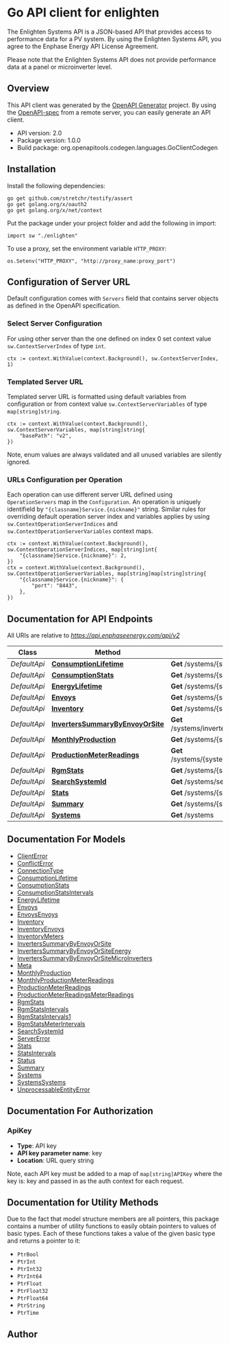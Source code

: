 # Go API client for enlighten

The Enlighten Systems API is a JSON-based API that provides access to performance data for a PV system. By using the Enlighten Systems API, you agree to the Enphase Energy API License Agreement.

Please note that the Enlighten Systems API does not provide performance data at a panel or microinverter level.

## Overview
This API client was generated by the [OpenAPI Generator](https://openapi-generator.tech) project.  By using the [OpenAPI-spec](https://www.openapis.org/) from a remote server, you can easily generate an API client.

- API version: 2.0
- Package version: 1.0.0
- Build package: org.openapitools.codegen.languages.GoClientCodegen

## Installation

Install the following dependencies:

```shell
go get github.com/stretchr/testify/assert
go get golang.org/x/oauth2
go get golang.org/x/net/context
```

Put the package under your project folder and add the following in import:

```golang
import sw "./enlighten"
```

To use a proxy, set the environment variable `HTTP_PROXY`:

```golang
os.Setenv("HTTP_PROXY", "http://proxy_name:proxy_port")
```

## Configuration of Server URL

Default configuration comes with `Servers` field that contains server objects as defined in the OpenAPI specification.

### Select Server Configuration

For using other server than the one defined on index 0 set context value `sw.ContextServerIndex` of type `int`.

```golang
ctx := context.WithValue(context.Background(), sw.ContextServerIndex, 1)
```

### Templated Server URL

Templated server URL is formatted using default variables from configuration or from context value `sw.ContextServerVariables` of type `map[string]string`.

```golang
ctx := context.WithValue(context.Background(), sw.ContextServerVariables, map[string]string{
	"basePath": "v2",
})
```

Note, enum values are always validated and all unused variables are silently ignored.

### URLs Configuration per Operation

Each operation can use different server URL defined using `OperationServers` map in the `Configuration`.
An operation is uniquely identifield by `"{classname}Service.{nickname}"` string.
Similar rules for overriding default operation server index and variables applies by using `sw.ContextOperationServerIndices` and `sw.ContextOperationServerVariables` context maps.

```
ctx := context.WithValue(context.Background(), sw.ContextOperationServerIndices, map[string]int{
	"{classname}Service.{nickname}": 2,
})
ctx = context.WithValue(context.Background(), sw.ContextOperationServerVariables, map[string]map[string]string{
	"{classname}Service.{nickname}": {
		"port": "8443",
	},
})
```

## Documentation for API Endpoints

All URIs are relative to *https://api.enphaseenergy.com/api/v2*

Class | Method | HTTP request | Description
------------ | ------------- | ------------- | -------------
*DefaultApi* | [**ConsumptionLifetime**](docs/DefaultApi.md#consumptionlifetime) | **Get** /systems/{system_id}/consumption_lifetime | 
*DefaultApi* | [**ConsumptionStats**](docs/DefaultApi.md#consumptionstats) | **Get** /systems/{system_id}/consumption_stats | 
*DefaultApi* | [**EnergyLifetime**](docs/DefaultApi.md#energylifetime) | **Get** /systems/{system_id}/energy_lifetime | 
*DefaultApi* | [**Envoys**](docs/DefaultApi.md#envoys) | **Get** /systems/{system_id}/envoys | 
*DefaultApi* | [**Inventory**](docs/DefaultApi.md#inventory) | **Get** /systems/{system_id}/inventory | 
*DefaultApi* | [**InvertersSummaryByEnvoyOrSite**](docs/DefaultApi.md#inverterssummarybyenvoyorsite) | **Get** /systems/inverters_summary_by_envoy_or_site | 
*DefaultApi* | [**MonthlyProduction**](docs/DefaultApi.md#monthlyproduction) | **Get** /systems/{system_id}/monthly_production | 
*DefaultApi* | [**ProductionMeterReadings**](docs/DefaultApi.md#productionmeterreadings) | **Get** /systems/{system_id}/production_meter_readings | 
*DefaultApi* | [**RgmStats**](docs/DefaultApi.md#rgmstats) | **Get** /systems/{system_id}/rgm_stats | 
*DefaultApi* | [**SearchSystemId**](docs/DefaultApi.md#searchsystemid) | **Get** /systems/search_system_id | 
*DefaultApi* | [**Stats**](docs/DefaultApi.md#stats) | **Get** /systems/{system_id}/stats | 
*DefaultApi* | [**Summary**](docs/DefaultApi.md#summary) | **Get** /systems/{system_id}/summary | 
*DefaultApi* | [**Systems**](docs/DefaultApi.md#systems) | **Get** /systems | 


## Documentation For Models

 - [ClientError](docs/ClientError.md)
 - [ConflictError](docs/ConflictError.md)
 - [ConnectionType](docs/ConnectionType.md)
 - [ConsumptionLifetime](docs/ConsumptionLifetime.md)
 - [ConsumptionStats](docs/ConsumptionStats.md)
 - [ConsumptionStatsIntervals](docs/ConsumptionStatsIntervals.md)
 - [EnergyLifetime](docs/EnergyLifetime.md)
 - [Envoys](docs/Envoys.md)
 - [EnvoysEnvoys](docs/EnvoysEnvoys.md)
 - [Inventory](docs/Inventory.md)
 - [InventoryEnvoys](docs/InventoryEnvoys.md)
 - [InventoryMeters](docs/InventoryMeters.md)
 - [InvertersSummaryByEnvoyOrSite](docs/InvertersSummaryByEnvoyOrSite.md)
 - [InvertersSummaryByEnvoyOrSiteEnergy](docs/InvertersSummaryByEnvoyOrSiteEnergy.md)
 - [InvertersSummaryByEnvoyOrSiteMicroInverters](docs/InvertersSummaryByEnvoyOrSiteMicroInverters.md)
 - [Meta](docs/Meta.md)
 - [MonthlyProduction](docs/MonthlyProduction.md)
 - [MonthlyProductionMeterReadings](docs/MonthlyProductionMeterReadings.md)
 - [ProductionMeterReadings](docs/ProductionMeterReadings.md)
 - [ProductionMeterReadingsMeterReadings](docs/ProductionMeterReadingsMeterReadings.md)
 - [RgmStats](docs/RgmStats.md)
 - [RgmStatsIntervals](docs/RgmStatsIntervals.md)
 - [RgmStatsIntervals1](docs/RgmStatsIntervals1.md)
 - [RgmStatsMeterIntervals](docs/RgmStatsMeterIntervals.md)
 - [SearchSystemId](docs/SearchSystemId.md)
 - [ServerError](docs/ServerError.md)
 - [Stats](docs/Stats.md)
 - [StatsIntervals](docs/StatsIntervals.md)
 - [Status](docs/Status.md)
 - [Summary](docs/Summary.md)
 - [Systems](docs/Systems.md)
 - [SystemsSystems](docs/SystemsSystems.md)
 - [UnprocessableEntityError](docs/UnprocessableEntityError.md)


## Documentation For Authorization



### ApiKey

- **Type**: API key
- **API key parameter name**: key
- **Location**: URL query string

Note, each API key must be added to a map of `map[string]APIKey` where the key is: key and passed in as the auth context for each request.


## Documentation for Utility Methods

Due to the fact that model structure members are all pointers, this package contains
a number of utility functions to easily obtain pointers to values of basic types.
Each of these functions takes a value of the given basic type and returns a pointer to it:

* `PtrBool`
* `PtrInt`
* `PtrInt32`
* `PtrInt64`
* `PtrFloat`
* `PtrFloat32`
* `PtrFloat64`
* `PtrString`
* `PtrTime`

## Author



